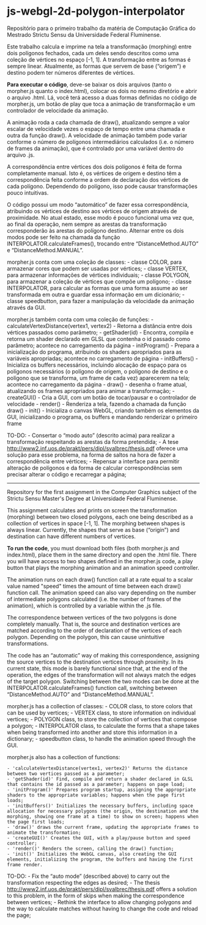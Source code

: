# js-webgl-2d-polygon-interpolator

Repositório para o primeiro trabalho da matéria de Computação Gráfica do Mestrado Strictu Sensu da Universidade Federal Fluminense.
 
Este trabalho calcula e imprime na tela a transformação (morphing) entre dois polígonos fechados, cada um deles sendo descritos como uma coleção de vértices no espaço [-1, 1]. A transformação entre as formas é sempre linear. Atualmente, as formas que servem de base (“origem”) e destino podem ter números diferentes de vértices.
 
**Para executar o código**, deve-se baixar os dois arquivos (tanto o morpher.js quanto o index.html), colocar os dois no mesmo diretório e abrir o arquivo .html. Lá, você terá acesso a duas formas definidas no código de morpher.js, um botão de play que toca a animação de transformação e um controlador de velocidade da animação.
 
A animação roda a cada chamada de draw(), atualizando sempre a valor escalar de velocidade vezes o espaço de tempo entre uma chamada e outra da função draw(). A velocidade de animação também pode variar conforme o número de polígonos intermediários calculados (i.e. o número de frames da animação), que é controlado por uma variável dentro do arquivo .js.
 
A correspondência entre vértices dos dois polígonos é feita de forma completamente manual. Isto é, os vértices de origem e destino têm a correspondência feita conforme a ordem de declaração dos vértices de cada polígono. Dependendo do polígono, isso pode causar transformações pouco intuitivas. 
 
O código possui um modo “automático” de fazer essa correspondência, atribuindo os vértices de destino aos vértices de origem através de proximidade. No atual estado, esse modo é pouco funcional uma vez que, ao final da operação, nem sempre as arestas da transformação corresponderão às arestas do polígono destino. Alternar entre os dois modos pode ser feito na chamada da função INTERPOLATOR.calculateFrames(), trocando entre “DistanceMethod.AUTO” e “DistanceMethod.MANUAL”.
 
morpher.js conta com uma coleção de classes:
    - classe COLOR, para armazenar cores que podem ser usadas por vértices;
    - classe VERTEX, para armazenar informações de vértices individuais;
    - classe POLYGON, para armazenar a coleção de vértices que compõe um polígono;
    - classe INTERPOLATOR, para calcular as formas que uma forma assume ao ser transformada em outra e guardar essa informação em um dicionário;
    - classe speedbutton, para fazer a manipulação da velocidade da animação através da GUI.
 
morpher.js também conta com uma coleção de funções:
    - calculateVertexDistance(vertex1, vertex2)
        - Retorna a distância entre dois vértices passados como parâmetro;
    - getShader(id)
        - Encontra, compila e retorna um shader declarado em GLSL que contenha o id passado como parâmetro; acontece no carregamento da página
    - initProgram()
        - Prepara a inicialização do programa, atribuindo os shaders apropriados para as variáveis apropriadas; acontece no carregamento de página
    - initBuffers()
        - Inicializa os buffers necessários, incluindo alocação de espaço para os polígonos necessários (o polígono de origem, o polígono de destino e o polígono que se transforma, um frame de cada vez) aparecerem na tela; acontece no carregamento da página
    - draw()
        - desenha o frame atual, atualizando os frames apropriados para animar a transformação;
    - createGUI()
        - Cria a GUI, com um botão de tocar/pausar e o controlador de velocidade
    - render()
        - Renderiza a tela, fazendo a chamada da função draw()
    - init()
        - Inicializa o canvas WebGL, criando também os elementos da GUI, inicializando o programa, os buffers e mandando renderizar o primeiro frame
 
TO-DO:
    - Consertar o “modo auto” (descrito acima) para realizar a transformação respeitando as arestas da forma pretendida;
        - A tese http://www2.inf.uos.de/prakt/pers/dipl/svalbrec/thesis.pdf oferece uma solução para esse problema, na forma de saltos na hora de fazer a correspondência entre vértices;
    - Repensar a interface para permitir alteração de polígonos e da forma de calcular correspondências sem precisar alterar o código e recarregar a página;

------------------------------------------------------------------------------------------------------------------------------
Repository for the first assignment in the Computer Graphics subject of the Strictu Sensu Master's Degree at Universidade Federal Fluminense.
 
This assignment calculates and prints on screen the transformation (morphing) between two closed polygons, each one being described as a collection of vertices in space [-1, 1]. The morphing between shapes is always linear. Currently, the shapes that serve as base (“origin”) and destination can have different numbers of vertices.
 
**To run the code**, you must download both files (both morpher.js and index.html), place them in the same directory and open the .html file. There you will have access to two shapes defined in the morpher.js code, a play button that plays the morphing animation and an animation speed controller.
 
The animation runs on each draw() function call at a rate equal to a scalar value named "speed" times the amount of time between each draw() function call. The animation speed can also vary depending on the number of intermediate polygons calculated (i.e. the number of frames of the animation), which is controlled by a variable within the .js file.
 
The correspondence between vertices of the two polygons is done completely manually. That is, the source and destination vertices are matched according to the order of declaration of the vertices of each polygon. Depending on the polygon, this can cause unintuitive transformations.
 
The code has an “automatic” way of making this correspondence, assigning the source vertices to the destination vertices through proximity. In its current state, this mode is barely functional since that, at the end of the operation, the edges of the transformation will not always match the edges of the target polygon. Switching between the two modes can be done at the INTERPOLATOR.calculateFrames() function call, switching between “DistanceMethod.AUTO” and “DistanceMethod.MANUAL”.
 
morpher.js has a collection of classes:
    - COLOR class, to store colors that can be used by vertices;
    - VERTEX class, to store information on individual vertices;
    - POLYGON class, to store the collection of vertices that compose a polygon;
    - INTERPOLATOR class, to calculate the forms that a shape takes when being transformed into another and store this information in a dictionary;
    - speedbutton class, to handle the animation speed through the GUI.
 
morpher.js also has a collection of functions:

    - 'calculateVertexDistance(vertex1, vertex2)' Returns the distance between two vertices passed as a parameter;
    - 'getShader(id)' Find, compile and return a shader declared in GLSL that contains the id passed as a parameter; happens on page load;
    - 'initProgram()' Prepares program startup, assigning the appropriate shaders to the appropriate variables; happens when the page first loads;
    - 'initBuffers()' Initializes the necessary buffers, including space allocation for necessary polygons (the origin, the destination and the morphing, showing one frame at a time) to show on screen; happens when the page first loads;
    - 'draw()' draws the current frame, updating the appropriate frames to animate the transformation;
    - 'createGUI()' Creates the GUI, with a play/pause button and speed controller;
    - 'render()' Renders the screen, calling the draw() function;
    - 'init()' Initializes the WebGL canvas, also creating the GUI elements, initializing the program, the buffers and having the first frame render.
 
TO-DO:
    - Fix the “auto mode” (described above) to carry out the transformation respecting the edges as desired;
        - The thesis http://www2.inf.uos.de/prakt/pers/dipl/svalbrec/thesis.pdf offers a solution to this problem, in the form of skips when making the correspondence between vertices;
    - Rethink the interface to allow changing polygons and the way to calculate matches without having to change the code and reload the page; 

